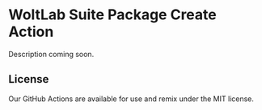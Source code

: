 # WoltLab Suite Package Create Action

Description coming soon.

## License

Our GitHub Actions are available for use and remix under the MIT license.
